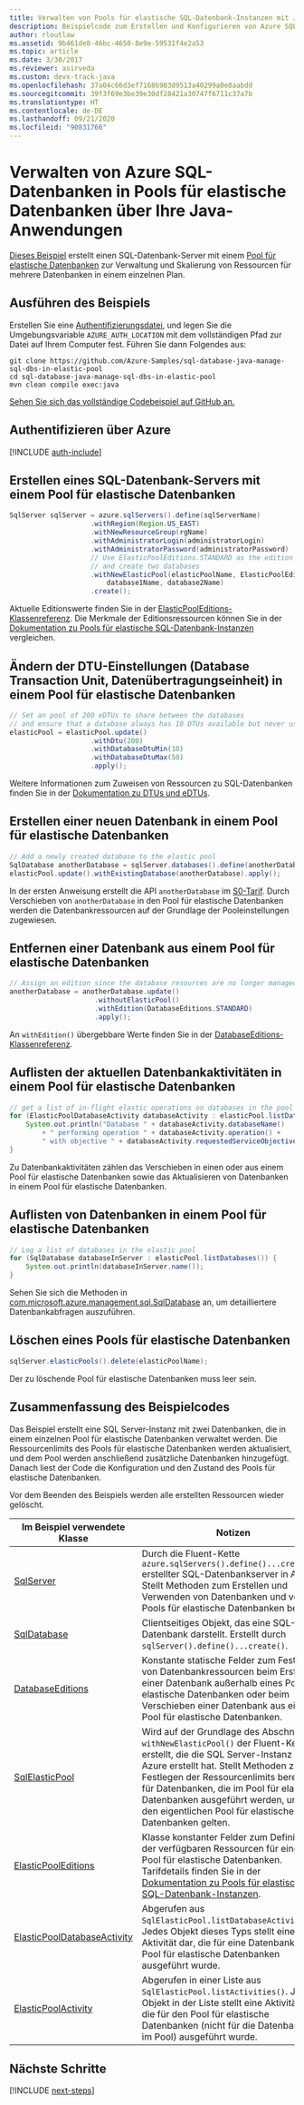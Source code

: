 ```yaml
---
title: Verwalten von Pools für elastische SQL-Datenbank-Instanzen mit Java | Microsoft-Dokumentation
description: Beispielcode zum Erstellen und Konfigurieren von Azure SQL-Datenbanken mithilfe des Azure SDKs für Java
author: rloutlaw
ms.assetid: 9b461de8-46bc-4650-8e9e-59531f4e2a53
ms.topic: article
ms.date: 3/30/2017
ms.reviewer: asirveda
ms.custom: devx-track-java
ms.openlocfilehash: 37a04c66d3ef71686983d9513a40299a0e8aabdd
ms.sourcegitcommit: 39f3f69e3be39e30df28421a30747f6711c37a7b
ms.translationtype: HT
ms.contentlocale: de-DE
ms.lasthandoff: 09/21/2020
ms.locfileid: "90831766"
---
```

# <a name="manage-azure-sql-databases-in-elastic-pools-from-your-java-applications"></a>Verwalten von Azure SQL-Datenbanken in Pools für elastische Datenbanken über Ihre Java-Anwendungen

[Dieses Beispiel](https://github.com/Azure-Samples/sql-database-java-manage-sql-dbs-in-elastic-pool) erstellt einen SQL-Datenbank-Server mit einem [Pool für elastische Datenbanken](/azure/sql-database/sql-database-elastic-pool) zur Verwaltung und Skalierung von Ressourcen für mehrere Datenbanken in einem einzelnen Plan.

## <a name="run-the-sample"></a>Ausführen des Beispiels

Erstellen Sie eine [Authentifizierungsdatei](/azure/java/java-sdk-azure-authenticate#mgmt-file), und legen Sie die Umgebungsvariable `AZURE_AUTH_LOCATION` mit dem vollständigen Pfad zur Datei auf Ihrem Computer fest. Führen Sie dann Folgendes aus:

```
git clone https://github.com/Azure-Samples/sql-database-java-manage-sql-dbs-in-elastic-pool
cd sql-database-java-manage-sql-dbs-in-elastic-pool
mvn clean compile exec:java
```

[Sehen Sie sich das vollständige Codebeispiel auf GitHub an.](https://github.com/Azure-Samples/sql-database-java-manage-sql-dbs-in-elastic-pool)

## <a name="authenticate-with-azure"></a>Authentifizieren über Azure

[!INCLUDE [auth-include](includes/java-auth-include.md)]

## <a name="create-a-sql-database-server-with-an-elastic-pool"></a>Erstellen eines SQL-Datenbank-Servers mit einem Pool für elastische Datenbanken

```java
SqlServer sqlServer = azure.sqlServers().define(sqlServerName)
                    .withRegion(Region.US_EAST)
                    .withNewResourceGroup(rgName)
                    .withAdministratorLogin(administratorLogin)
                    .withAdministratorPassword(administratorPassword)
                    // Use ElasticPoolEditions.STANDARD as the edition
                    // and create two databases
                    .withNewElasticPool(elasticPoolName, ElasticPoolEditions.STANDARD, 
                        database1Name, database2Name)
                    .create();
```

Aktuelle Editionswerte finden Sie in der [ElasticPoolEditions-Klassenreferenz](/java/api/com.microsoft.azure.management.sql.elasticpooleditions). Die Merkmale der Editionsressourcen können Sie in der [Dokumentation zu Pools für elastische SQL-Datenbank-Instanzen](/azure/sql-database/sql-database-elastic-pool) vergleichen. 

## <a name="change-database-transaction-unit-dtu-settings-in-an-elastic-pool"></a>Ändern der DTU-Einstellungen (Database Transaction Unit, Datenübertragungseinheit) in einem Pool für elastische Datenbanken

```java
// Set an pool of 200 eDTUs to share between the databases
// and ensure that a database always has 10 DTUs available but never uses more than 50
elasticPool = elasticPool.update()
                    .withDtu(200)
                    .withDatabaseDtuMin(10)
                    .withDatabaseDtuMax(50)
                    .apply();
```

Weitere Informationen zum Zuweisen von Ressourcen zu SQL-Datenbanken finden Sie in der [Dokumentation zu DTUs und eDTUs](/azure/sql-database/sql-database-what-is-a-dtu).

## <a name="create-a-new-database-and-add-it-to-an-elastic-pool"></a>Erstellen einer neuen Datenbank in einem Pool für elastische Datenbanken

```java
// Add a newly created database to the elastic pool
SqlDatabase anotherDatabase = sqlServer.databases().define(anotherDatabaseName).create();
elasticPool.update().withExistingDatabase(anotherDatabase).apply();            
```

In der ersten Anweisung erstellt die API `anotherDatabase` im [S0-Tarif](/azure/sql-database/sql-database-service-tiers). Durch Verschieben von `anotherDatabase` in den Pool für elastische Datenbanken werden die Datenbankressourcen auf der Grundlage der Pooleinstellungen zugewiesen.

## <a name="remove-a-database-from-an-elastic-pool"></a>Entfernen einer Datenbank aus einem Pool für elastische Datenbanken
```java
// Assign an edition since the database resources are no longer managed in the pool 
anotherDatabase = anotherDatabase.update()
                     .withoutElasticPool()
                     .withEdition(DatabaseEditions.STANDARD)
                     .apply();
```

An `withEdition()` übergebbare Werte finden Sie in der [DatabaseEditions-Klassenreferenz](/java/api/com.microsoft.azure.management.sql.databaseeditions).

## <a name="list-current-database-activities-in-an-elastic-pool"></a>Auflisten der aktuellen Datenbankaktivitäten in einem Pool für elastische Datenbanken
```java
// get a list of in-flight elastic operations on databases in the pool and log them 
for (ElasticPoolDatabaseActivity databaseActivity : elasticPool.listDatabaseActivities()) {
    System.out.println("Database " + databaseActivity.databaseName() 
        + " performing operation " + databaseActivity.operation() + 
        " with objective " + databaseActivity.requestedServiceObjective());
}
```

Zu Datenbankaktivitäten zählen das Verschieben in einen oder aus einem Pool für elastische Datenbanken sowie das Aktualisieren von Datenbanken in einem Pool für elastische Datenbanken.


## <a name="list-databases-in-an-elastic-pool"></a>Auflisten von Datenbanken in einem Pool für elastische Datenbanken
```java
// Log a list of databases in the elastic pool 
for (SqlDatabase databaseInServer : elasticPool.listDatabases()) {
    System.out.println(databaseInServer.name());
}
```

Sehen Sie sich die Methoden in [com.microsoft.azure.management.sql.SqlDatabase](/java/api/com.microsoft.azure.management.sql.sqldatabase) an, um detailliertere Datenbankabfragen auszuführen.

## <a name="delete-an-elastic-pool"></a>Löschen eines Pools für elastische Datenbanken
```java
sqlServer.elasticPools().delete(elasticPoolName);
```

Der zu löschende Pool für elastische Datenbanken muss leer sein.

## <a name="sample-code-summary"></a>Zusammenfassung des Beispielcodes

Das Beispiel erstellt eine SQL Server-Instanz mit zwei Datenbanken, die in einem einzelnen Pool für elastische Datenbanken verwaltet werden. Die Ressourcenlimits des Pools für elastische Datenbanken werden aktualisiert, und dem Pool werden anschließend zusätzliche Datenbanken hinzugefügt. Danach liest der Code die Konfiguration und den Zustand des Pools für elastische Datenbanken. 

Vor dem Beenden des Beispiels werden alle erstellten Ressourcen wieder gelöscht.

| Im Beispiel verwendete Klasse | Notizen |
|-------|-------|
| [SqlServer](/java/api/com.microsoft.azure.management.sql.sqlserver) | Durch die Fluent-Kette `azure.sqlServers().define()...create()` erstellter SQL-Datenbankserver in Azure. Stellt Methoden zum Erstellen und Verwenden von Datenbanken und von Pools für elastische Datenbanken bereit. 
| [SqlDatabase](/java/api/com.microsoft.azure.management.sql.sqldatabase) | Clientseitiges Objekt, das eine SQL-Datenbank darstellt. Erstellt durch `sqlServer().define()...create()`. 
| [DatabaseEditions](/java/api/com.microsoft.azure.management.sql.databaseeditions) | Konstante statische Felder zum Festlegen von Datenbankressourcen beim Erstellen einer Datenbank außerhalb eines Pools für elastische Datenbanken oder beim Verschieben einer Datenbank aus einem Pool für elastische Datenbanken.  
| [SqlElasticPool](/java/api/com.microsoft.azure.management.sql.sqlelasticpool) | Wird auf der Grundlage des Abschnitts `withNewElasticPool()` der Fluent-Kette erstellt, die die SQL Server-Instanz in Azure erstellt hat. Stellt Methoden zum Festlegen der Ressourcenlimits bereit, die für Datenbanken, die im Pool für elastische Datenbanken ausgeführt werden, und für den eigentlichen Pool für elastische Datenbanken gelten. 
| [ElasticPoolEditions](/java/api/com.microsoft.azure.management.sql.elasticpooleditions) | Klasse konstanter Felder zum Definieren der verfügbaren Ressourcen für einen Pool für elastische Datenbanken. Tarifdetails finden Sie in der [Dokumentation zu Pools für elastische SQL-Datenbank-Instanzen](/azure/sql-database/sql-database-elastic-pool). 
| [ElasticPoolDatabaseActivity](/java/api/com.microsoft.azure.management.sql.elasticpooldatabaseactivity) | Abgerufen aus `SqlElasticPool.listDatabaseActivities()`. Jedes Objekt dieses Typs stellt eine Aktivität dar, die für eine Datenbank im Pool für elastische Datenbanken ausgeführt wurde.
| [ElasticPoolActivity](/java/api/com.microsoft.azure.management.sql.elasticpoolactivity) | Abgerufen in einer Liste aus `SqlElasticPool.listActivities()`. Jedes Objekt in der Liste stellt eine Aktivität dar, die für den Pool für elastische Datenbanken (nicht für die Datenbanken im Pool) ausgeführt wurde.

## <a name="next-steps"></a>Nächste Schritte

[!INCLUDE [next-steps](includes/java-next-steps.md)]